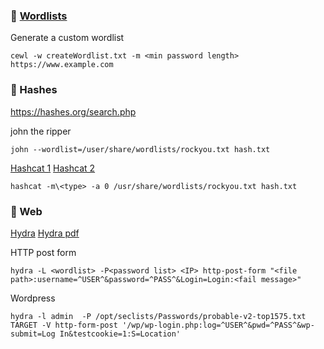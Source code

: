 ### :panda_face: [Wordlists](https://github.com/D4nk0St0rM/oscp_ethical_hacking/tree/main/wordlists)

Generate a custom wordlist
```
cewl -w createWordlist.txt -m <min password length> https://www.example.com
```
### :panda_face: Hashes

https://hashes.org/search.php

john the ripper
```
john --wordlist=/user/share/wordlists/rockyou.txt hash.txt
```


[Hashcat 1](https://github.com/D4nk0St0rM/oscp_ethical_hacking/blob/main/tools/hashcat.md)
[Hashcat 2](https://github.com/D4nk0St0rM/oscp_ethical_hacking/blob/main/666_Hashcat.md)
```
hashcat -m\<type> -a 0 /usr/share/wordlists/rockyou.txt hash.txt
```

### :panda_face: Web

[Hydra](https://github.com/D4nk0St0rM/oscp_ethical_hacking/blob/main/666_Hydra.md)
[Hydra pdf](https://github.com/D4nk0St0rM/oscp_ethical_hacking/blob/main/tools/Hydra-Password-Cracking-Cheatsheet.pdf)

HTTP post form
```
hydra -L <wordlist> -P<password list> <IP> http-post-form "<file path>:username=^USER^&password=^PASS^&Login=Login:<fail message>"
```

Wordpress
```
hydra -l admin  -P /opt/seclists/Passwords/probable-v2-top1575.txt  TARGET -V http-form-post '/wp/wp-login.php:log=^USER^&pwd=^PASS^&wp-submit=Log In&testcookie=1:S=Location'

```


